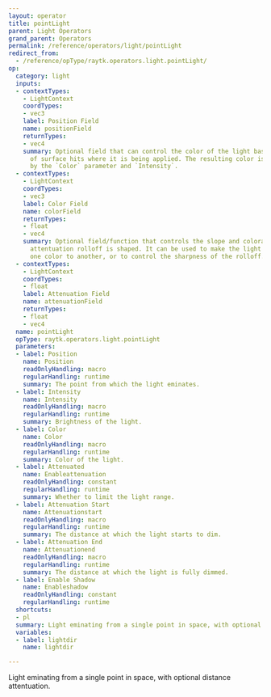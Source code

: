 ```yaml
---
layout: operator
title: pointLight
parent: Light Operators
grand_parent: Operators
permalink: /reference/operators/light/pointLight
redirect_from:
  - /reference/opType/raytk.operators.light.pointLight/
op:
  category: light
  inputs:
  - contextTypes:
    - LightContext
    coordTypes:
    - vec3
    label: Position Field
    name: positionField
    returnTypes:
    - vec4
    summary: Optional field that can control the color of the light based on the position
      of surface hits where it is being applied. The resulting color is multiplied
      by the `Color` parameter and `Intensity`.
  - contextTypes:
    - LightContext
    coordTypes:
    - vec3
    label: Color Field
    name: colorField
    returnTypes:
    - float
    - vec4
    summary: Optional field/function that controls the slope and coloration of the
      attentuation rolloff is shaped. It can be used to make the light shift from
      one color to another, or to control the sharpness of the rolloff.
  - contextTypes:
    - LightContext
    coordTypes:
    - float
    label: Attenuation Field
    name: attenuationField
    returnTypes:
    - float
    - vec4
  name: pointLight
  opType: raytk.operators.light.pointLight
  parameters:
  - label: Position
    name: Position
    readOnlyHandling: macro
    regularHandling: runtime
    summary: The point from which the light eminates.
  - label: Intensity
    name: Intensity
    readOnlyHandling: macro
    regularHandling: runtime
    summary: Brightness of the light.
  - label: Color
    name: Color
    readOnlyHandling: macro
    regularHandling: runtime
    summary: Color of the light.
  - label: Attenuated
    name: Enableattenuation
    readOnlyHandling: constant
    regularHandling: runtime
    summary: Whether to limit the light range.
  - label: Attenuation Start
    name: Attenuationstart
    readOnlyHandling: macro
    regularHandling: runtime
    summary: The distance at which the light starts to dim.
  - label: Attenuation End
    name: Attenuationend
    readOnlyHandling: macro
    regularHandling: runtime
    summary: The distance at which the light is fully dimmed.
  - label: Enable Shadow
    name: Enableshadow
    readOnlyHandling: constant
    regularHandling: runtime
  shortcuts:
  - pl
  summary: Light eminating from a single point in space, with optional distance attentuation.
  variables:
  - label: lightdir
    name: lightdir

---
```



Light eminating from a single point in space, with optional distance attentuation.